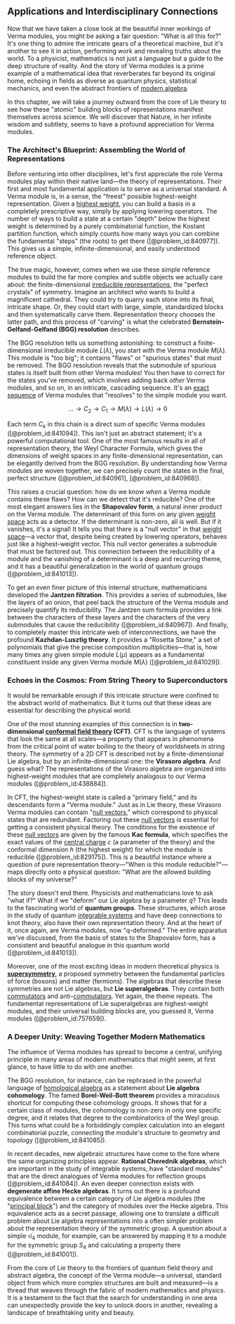 ## Applications and Interdisciplinary Connections

Now that we have taken a close look at the beautiful inner workings of Verma modules, you might be asking a fair question: "What is all this for?" It's one thing to admire the intricate gears of a theoretical machine, but it's another to see it in action, performing work and revealing truths about the world. To a physicist, mathematics is not just a language but a guide to the deep structure of reality. And the story of Verma modules is a prime example of a mathematical idea that reverberates far beyond its original home, echoing in fields as diverse as quantum physics, statistical mechanics, and even the abstract frontiers of [modern algebra](@article_id:170771).

In this chapter, we will take a journey outward from the core of Lie theory to see how these "atomic" building blocks of representations manifest themselves across science. We will discover that Nature, in her infinite wisdom and subtlety, seems to have a profound appreciation for Verma modules.

### The Architect's Blueprint: Assembling the World of Representations

Before venturing into other disciplines, let's first appreciate the role Verma modules play within their native land—the theory of representations. Their first and most fundamental application is to serve as a universal standard. A Verma module is, in a sense, the "freest" possible highest-weight representation. Given a [highest weight](@article_id:202314), you can build a basis in a completely prescriptive way, simply by applying lowering operators. The number of ways to build a state at a certain "depth" below the highest weight is determined by a purely combinatorial function, the Kostant partition function, which simply counts how many ways you can combine the fundamental "steps" (the roots) to get there ([@problem_id:840977]). This gives us a simple, infinite-dimensional, and easily understood reference object.

The true magic, however, comes when we use these simple reference modules to build the far more complex and subtle objects we actually care about: the finite-dimensional [irreducible representations](@article_id:137690), the "perfect crystals" of symmetry. Imagine an architect who wants to build a magnificent cathedral. They could try to quarry each stone into its final, intricate shape. Or, they could start with large, simple, standardized blocks and then systematically carve them. Representation theory chooses the latter path, and this process of "carving" is what the celebrated **Bernstein-Gelfand-Gelfand (BGG) resolution** describes.

The BGG resolution tells us something astonishing: to construct a finite-dimensional irreducible module $L(\lambda)$, you start with the Verma module $M(\lambda)$. This module is "too big"; it contains "flaws" or "spurious states" that must be removed. The BGG resolution reveals that the submodule of spurious states is itself built from other Verma modules! You then have to correct for the states you've removed, which involves adding back *other* Verma modules, and so on, in an intricate, cascading sequence. It's an [exact sequence](@article_id:149389) of Verma modules that "resolves" to the simple module you want.

$$ \dots \to C_2 \to C_1 \to M(\lambda) \to L(\lambda) \to 0 $$

Each term $C_k$ in this chain is a direct sum of specific Verma modules ([@problem_id:841094]). This isn't just an abstract statement; it's a powerful computational tool. One of the most famous results in all of representation theory, the Weyl Character Formula, which gives the dimensions of weight spaces in any finite-dimensional representation, can be elegantly derived from the BGG resolution. By understanding how Verma modules are woven together, we can precisely count the states in the final, perfect structure ([@problem_id:840961], [@problem_id:840968]).

This raises a crucial question: how do we know *when* a Verma module contains these flaws? How can we detect that it's reducible? One of the most elegant answers lies in the **Shapovalov form**, a natural inner product on the Verma module. The determinant of this form on any given [weight space](@article_id:195247) acts as a detector. If the determinant is non-zero, all is well. But if it vanishes, it's a signal! It tells you that there is a "null vector" in that [weight space](@article_id:195247)—a vector that, despite being created by lowering operators, behaves just like a highest-weight vector. This null vector generates a submodule that must be factored out. This connection between the reducibility of a module and the vanishing of a determinant is a deep and recurring theme, and it has a beautiful generalization in the world of quantum groups ([@problem_id:841013]).

To get an even finer picture of this internal structure, mathematicians developed the **Jantzen filtration**. This provides a series of submodules, like the layers of an onion, that peel back the structure of the Verma module and precisely quantify its reducibility. The Jantzen sum formula provides a link between the characters of these layers and the characters of the very submodules that cause the reducibility ([@problem_id:840967]). And finally, to completely master this intricate web of interconnections, we have the profound **Kazhdan-Lusztig theory**. It provides a "Rosetta Stone," a set of polynomials that give the precise composition multiplicities—that is, how many times any given simple module $L(\mu)$ appears as a fundamental constituent inside any given Verma module $M(\lambda)$ ([@problem_id:841029]).

### Echoes in the Cosmos: From String Theory to Superconductors

It would be remarkable enough if this intricate structure were confined to the abstract world of mathematics. But it turns out that these ideas are essential for describing the physical world.

One of the most stunning examples of this connection is in **two-dimensional [conformal field theory](@article_id:144955) (CFT)**. CFT is the language of systems that look the same at all scales—a property that appears in phenomena from the critical point of water boiling to the theory of worldsheets in string theory. The symmetry of a 2D CFT is described not by a finite-dimensional Lie algebra, but by an infinite-dimensional one: the **Virasoro algebra**. And guess what? The representations of the Virasoro algebra are organized into highest-weight modules that are completely analogous to our Verma modules ([@problem_id:438884]).

In CFT, the highest-weight state is called a "primary field," and its descendants form a "Verma module." Just as in Lie theory, these Virasoro Verma modules can contain "[null vectors](@article_id:154779)," which correspond to physical states that are redundant. Factoring out these [null vectors](@article_id:154779) is essential for getting a consistent physical theory. The conditions for the existence of these [null vectors](@article_id:154779) are given by the famous **Kac formula**, which specifies the exact values of the [central charge](@article_id:141579) $c$ (a parameter of the theory) and the conformal dimension $h$ (the highest weight) for which the module is reducible ([@problem_id:829175]). This is a beautiful instance where a question of pure representation theory—"When is this module reducible?"—maps directly onto a physical question: "What are the allowed building blocks of my universe?"

The story doesn't end there. Physicists and mathematicians love to ask "what if?" What if we "deform" our Lie algebra by a parameter $q$? This leads to the fascinating world of **quantum groups**. These structures, which arose in the study of quantum [integrable systems](@article_id:143719) and have deep connections to knot theory, also have their own representation theory. And at the heart of it, once again, are Verma modules, now "q-deformed." The entire apparatus we've discussed, from the basis of states to the Shapovalov form, has a consistent and beautiful analogue in this quantum world ([@problem_id:841013]).

Moreover, one of the most exciting ideas in modern theoretical physics is **[supersymmetry](@article_id:155283)**, a proposed symmetry between the fundamental particles of force (bosons) and matter (fermions). The algebras that describe these symmetries are not Lie algebras, but **Lie superalgebras**. They contain both [commutators](@article_id:158384) and anti-[commutators](@article_id:158384). Yet again, the theme repeats. The fundamental representations of Lie superalgebras are highest-weight modules, and their universal building blocks are, you guessed it, Verma modules ([@problem_id:757659]).

### A Deeper Unity: Weaving Together Modern Mathematics

The influence of Verma modules has spread to become a central, unifying principle in many areas of modern mathematics that might seem, at first glance, to have little to do with one another.

The BGG resolution, for instance, can be rephrased in the powerful language of [homological algebra](@article_id:154645) as a statement about **Lie algebra cohomology**. The famed **Borel-Weil-Bott theorem** provides a miraculous shortcut for computing these cohomology groups. It shows that for a certain class of modules, the cohomology is non-zero in only one specific degree, and it relates that degree to the combinatorics of the Weyl group. This turns what could be a forbiddingly complex calculation into an elegant combinatorial puzzle, connecting the module's structure to geometry and topology ([@problem_id:841085]).

In recent decades, new algebraic structures have come to the fore where the same organizing principles appear. **Rational Cherednik algebras**, which are important in the study of integrable systems, have "standard modules" that are the direct analogues of Verma modules for reflection groups ([@problem_id:841084]). An even deeper connection exists with **degenerate affine Hecke algebras**. It turns out there is a profound equivalence between a certain category of Lie algebra modules (the "[principal block](@article_id:137405)") and the category of modules over the Hecke algebra. This equivalence acts as a secret passage, allowing one to translate a difficult problem about Lie algebra representations into a often simpler problem about the representation theory of the symmetric group. A question about a simple $\mathfrak{sl}_4$ module, for example, can be answered by mapping it to a module for the symmetric group $S_4$ and calculating a property there ([@problem_id:841001]).

From the core of Lie theory to the frontiers of quantum field theory and abstract algebra, the concept of the Verma module—a universal, standard object from which more complex structures are built and measured—is a thread that weaves through the fabric of modern mathematics and physics. It is a testament to the fact that the search for understanding in one area can unexpectedly provide the key to unlock doors in another, revealing a landscape of breathtaking unity and beauty.